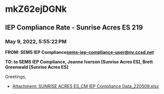# mkZ62ejDGNk
## IEP Compliance Rate - Sunrise Acres ES 219
### May 9, 2022, 5:55:22 PM
**FROM: SEMS IEP Compliance<sems-iep-compliance-user@nv.ccsd.net>**

**TO: to SEMS IEP Compliance, Jeanne Iverson [Sunrise Acres ES], Brett Greenwald [Sunrise Acres ES]**


Greetings,  





* [Attachment: SUNRISE ACRES ES_CM IEP Compliance Data_220509.xlsx](mkZ62ejDGNk-attachment-1.xlsx)
